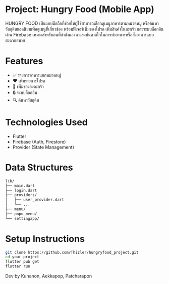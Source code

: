 # Project: Hungry Food (Mobile App)

HUNGRY FOOD เป็นแอปมือถือที่ช่วยให้ผู้ใช้สามารถเลือกดูเมนูอาหารตามหมวดหมู่ หรือค้นหาวัตถุดิบยอดนิยมเพื่อดูเมนูที่เกี่ยวข้อง พร้อมฟีเจอร์เพิ่มของโปรด เพิ่มสินค้าในตะกร้า และระบบล็อกอินผ่าน Firebase เหมาะสำหรับคนที่กำลังมองหาแรงบันดาลใจในการทำอาหารหรือสั่งอาหารแบบสะดวกสบาย

# Features

- ✅ รายการอาหารแยกหมวดหมู่
- ❤️ เพิ่มรายการโปรด
- 🛒 เพิ่มของลงตะกร้า
- 🔒 ระบบล็อกอิน
- 🔍 ค้นหาวัสถุดิบ

# Technologies Used

- Flutter
- Firebase (Auth, Firestore)
- Provider (State Management)

# Data Structures

```bash
lib/
├── main.dart
├── login.dart
├── providers/
│   ├── user_provider.dart
│   └── ...
├── menu/
├── popu_menu/
└── settingapp/
```

# Setup Instructions

```bash
git clone https://github.com/Thizler/hungryfood_project.git
cd your-project
flutter pub get
flutter run
```

Dev by Kunanon, Aekkapop, Patcharapon
